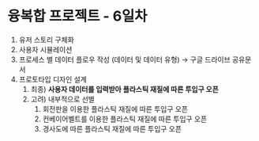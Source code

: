 # 융복합 프로젝트 - 6일차

1. 유저 스토리 구체화
2. 사용자 시뮬레이션
3. 프로세스 별 데이터 플로우 작성 (데이터 및 데이터 유형) → 구글 드라이브 공유문서
4. 프로토타입 디자인 설계
   1. 최종) **사용자 데이터를 입력받아 플라스틱 재질에 따른 투입구 오픈**
   2. 고려) 내부적으로 선별
      1. 회전판을 이용한 플라스틱 재질에 따른 투입구 오픈
      2. 컨베이어벨트를 이용한 플라스틱 재질에 따른 투입구 오픈
      3. 경사도에 따른 플라스틱 재질에 따른 투입구 오픈